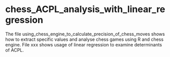 # chess_ACPL_analysis_with_linear_regression
The file using_chess_engine_to_calculate_precision_of_chess_moves shows how to extract specific values and analyse chess games using R and chess engine.
File xxx shows usage of linear regression to examine determinants of ACPL.
